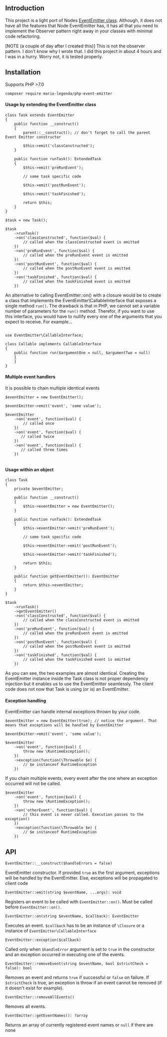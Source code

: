 ## Introduction

This project is a light port of Nodes [EventEmitter class](https://nodejs.org/api/events.html).
Although, it does not have all the features that Node EventEmitter has, it has all
that you need to implement the Observer pattern right away in your classes with minimal
code refactoring.

[NOTE (a couple of day after I created this)] This is not the observer pattern. I don't know why I wrote that. I did this project in about 4 hours and I was in a hurry. Worry not, it is tested properly.

## Installation

Supports PHP >7.0

`composer require mario-legenda/php-event-emitter`

#### Usage by extending the EventEmitter class

```
class Task extends EventEmitter
{
    public function __construct()
    {
        parent::__construct(); // don't forget to call the parent Event Emitter constructor

        $this->emit('classConstructed');
    }

    public function runTask(): ExtendedTask
    {
        $this->emit('preRunEvent');
        
        // some task specific code

        $this->emit('postRunEvent');

        $this->emit('taskFinished');

        return $this;
    }
}

$task = new Task();

$task
    ->runTask()
    ->on('classConstructed', function($val) {
        // called when the classConstructed event is emitted
    })
    ->on('preRunEvent', function($val) {
        // called when the preRunEvent event is emitted
    })
    ->on('postRunEvent', function($val) {
        // called when the postRunEvent event is emitted
    })
    ->on('taskFinished', function($val) {
        // called when the taskFinished event is emitted
    })
```

An alternative to calling EventEmitter::on() with a closure would be to
create a class that implements the EventEmitter\CallableInterface that exposes
a single method `run()`. The drawback is that in PHP, we cannot set a variable
number of parameters for the `run()` method. Therefor, if you want to use this interface,
you would have to nullify every one of the arguments that you expect to receive.
For example...

```

use EventEmitter\CallableInterface;

class Callable implements CallableInterface 
{
    public function run($argumentOne = null, $argumentTwo = null) 
    {
    }
}
```

#### Multiple event handlers

It is possible to chain multiple identical events

```
$eventEmitter = new EventEmitter();

$eventEmitter->emit('event', 'some value');

$eventEmitter
    ->on('event', function($val) {
        // called once
    })
    ->on('event', function($val) {
       // called twice
    })
    ->on('event', function($val) {
       // called three times
    })
    
```

#### Usage within an object

```
class Task
{
    private $eventEmitter;
    
    public function __construct()
    {
        $this->eventEmitter = new EventEmitter();
    }

    public function runTask(): ExtendedTask
    {
        $this->eventEmitter->emit('preRunEvent');
        
        // some task specific code

        $this->eventEmitter->emit('postRunEvent');

        $this->eventEmitter->emit('taskFinished');

        return $this;
    }
    
    public function getEventEmitter(): EventEmitter 
    {
        return $this->eventEmitter;
    }
}

$task
    ->runTask()
    ->getEventEmitter()
    ->on('classConstructed', function($val) {
        // called when the classConstructed event is emitted
    })
    ->on('preRunEvent', function($val) {
        // called when the preRunEvent event is emitted
    })
    ->on('postRunEvent', function($val) {
        // called when the postRunEvent event is emitted
    })
    ->on('taskFinished', function($val) {
        // called when the taskFinished event is emitted
    })
```

As you can see, the two examples are almost identical. Creating the EventEmitter
instance inside the Task class is not proper dependency injection but it enables
us to use the EventEmitter seamlessly. The client code does not now that Task is using
(or is) an EventEmitter.

#### Exception handling

EventEmitter can handle internal exceptions thrown by your code.

```
$eventEmitter = new EventEmitter(true); // notice the argument. That means that exceptions will be handled by EventEmitter

$eventEmitter->emit('event', 'some value');

$eventEmitter
    ->on('event', function($val) {
        throw new \RuntimeException();
    })
    ->exception(function(\Throwable $e) {
        // $e instanceof RuntimeException
    })
```

If you chain multiple events, every event after the one where an exception occurred
will not be called.

```
$eventEmitter
    ->on('event', function($val) {
        throw new \RuntimeException();
    })
    ->on('otherEvent', function($val) {
        // this event is never called. Execution passes to the exception()
    })
    ->exception(function(\Throwable $e) {
        // $e instanceof RuntimeException
    })
```

## API

`EventEmitter::__construct($handleErrors = false)`

EventEmitter constructor. If provided `true` as the first argument, exceptions will
be handled by the EventEmitter. Else, exceptions will be propagated to client code

`EventEmitter::emit(string $eventName, ...args): void`

Registers an event to be called with `EventEmitter::on()`. Must be called before `EventEmitter::on()`.

`EventEmitter::on(string $eventName, $callback): EventEmitter`

Executes an event. `$callback` has to be an instance of `\Closure` or a instance of `EventEmitter\CallableInterface`

`EventEmitter::exception($callback)`

Called only when `$handleError` argument is set to `true` in the constructor and an exception occurred in 
executing one of the events.

`EventEmitter::removeEvent(string $eventName, bool $strictCheck = false): bool`

Removes an event and returns `true` if successful or `false` on failure. If `$strictCheck` is true,
an exception is throw if an event cannot be removed (if it doesn't exist for example).

`EventEmitter::removeAllEvents()`

Removes all events.

`EventEmitter::getEventNames(): ?array`

Returns an array of currently registered event names or `null` if there are none

